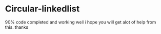 # Circular-linkedlist
90% code completed and working well i hope you will get alot of help from this. thanks
